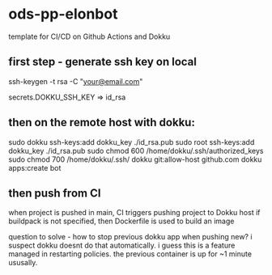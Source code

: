 # ods-pp-elonbot

template for CI/CD on Github Actions and Dokku

## first step - generate ssh key on local
ssh-keygen -t rsa -C "your@email.com"

secrets.DOKKU_SSH_KEY => id_rsa

## then on the remote host with dokku:

sudo dokku ssh-keys:add dokku_key ./id_rsa.pub
sudo root ssh-keys:add dokku_key ./id_rsa.pub
sudo chmod 600 /home/dokku/.ssh/authorized_keys
sudo chmod 700 /home/dokku/.ssh/
dokku git:allow-host github.com
dokku apps:create bot

## then push from CI
when project is pushed in main, CI triggers pushing project to Dokku host 
if buildpack is not specified, then Dockerfile is used to build an image

question to solve - how to stop previous dokku app when pushing new? i suspect dokku doesnt do that automatically. i guess this is a feature managed in restarting policies. the previous container is up for ~1 minute ususally.